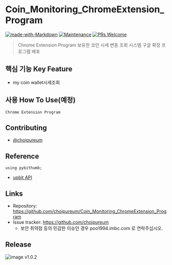 # Coin_Monitoring_ChromeExtension_Program

[![made-with-Markdown](https://img.shields.io/badge/Made%20with-Markdown-1f425f.svg)](http://commonmark.org)
[![Maintenance](https://img.shields.io/badge/Maintained%3F-yes-green.svg)](https://github.com/choipureum/CommitChecker/graphs/commit-activity) 
[![PRs Welcome](https://img.shields.io/badge/PRs-welcome-brightgreen.svg?style=flat-square)](http://makeapullrequest.com)
> Chrome Extension Program
> 보유한 코인 시세 변동 조회
> 시스템
> 구글 확장 프로그램 배포 

## 핵심 기능  Key Feature

- my coin wallet시세조회

## 사용 How To Use(예정)
```
Chrome Extension Program
```  

## Contributing
- [@choipureum](https://github.com/choipureum)

## Reference
```
using pybithumb;
```
- [upbit API](https://upbit.com/service_center/open_api_guide)

## Links
- Repository: https://github.com/choipureum/Coin_Monitoring_ChromeExtension_Program
- Issue tracker: https://github.com/choipureum
  - 보안 취약점 등의 민감한 이슈인 경우 poo1994.imbc.com 로 연락주십시오. 

## Release
![image](https://user-images.githubusercontent.com/55127127/115638123-b71e7280-a34c-11eb-801c-22a2e037d25c.png)
v1.0.2 

